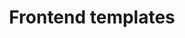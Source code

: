 ---
layout: landing-page
sectionKey: Frontend templates
title: Frontend templates
description: Frontend templates are page-level objects that place components into a layout and articulate the design’s underlying content structure
details: Frontend templates create consistent user experiences across GOV.UK.
image:
  src: /assets/images/frontend-templates.svg
  alt: One single board with multiple separate building block pieces, plus a structure made up of three building block pieces.
---